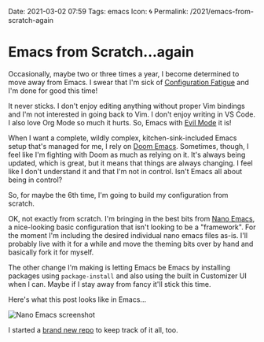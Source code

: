 Date: 2021-03-02 07:59
Tags: emacs
Icon: 🌀
Permalink: /2021/emacs-from-scratch-again

# Emacs from Scratch...again

Occasionally, maybe two or three times a year, I become determined to move away from Emacs. I swear that I'm sick of [Configuration Fatigue](/2021/configuration-fatigue) and I'm done for good this time!

It never sticks. I don't enjoy editing anything without proper Vim bindings and I'm not interested in going back to Vim. I don't enjoy writing in VS Code. I also love Org Mode so much it hurts. So, Emacs with [Evil Mode](https://www.baty.blog/2021/configuration-fatigue) it is!

When I want a complete, wildly complex, kitchen-sink-included Emacs setup that's managed for me, I rely on [Doom Emacs](https://github.com/hlissner/doom-emacs). Sometimes, though, I feel like I'm fighting with Doom as much as relying on it. It's always being updated, which is great, but it means that things are always changing. I feel like I don't understand it and that I'm not in control. Isn't Emacs all about being in control?

So, for maybe the 6th time, I'm going to build my configuration from scratch.

OK, not exactly from scratch. I'm bringing in the best bits from [Nano Emacs](https://github.com/rougier/nano-emacs), a nice-looking basic configuration that isn't looking to be a "framework". For the moment I'm including the desired individual nano emacs files as-is. I'll probably live with it for a while and move the theming bits over by hand and basically fork it for myself.

The other change I'm making is letting Emacs be Emacs by installing packages using `package-install` and also using the built in Customizer UI when I can. Maybe if I stay away from fancy it'll stick this time.

Here's what this post looks like in Emacs...

![Nano Emacs screenshot](/_img/2021/2021-03-02-nano-emacs-screen.png)

I started a [brand new repo](https://github.com/jackbaty/emacs.d) to keep track of it all, too.



